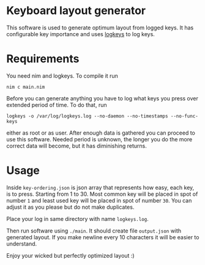 # Keyboard layout generator
This software is used to generate optimum layout from logged keys. It has configurable key importance and uses [logkeys](https://github.com/kernc/logkeys) to log keys.

# Requirements
You need nim and logkeys. To compile it run

```nim c main.nim```

Before you can generate anything you have to log what keys you press over extended period of time. To do that, run 

```logkeys -o /var/log/logkeys.log --no-daemon --no-timestamps --no-func-keys```

either as root or as user. After enough data is gathered you can proceed to use this software. Needed period is unknown, the longer you do the more correct data will become, but it has diminishing returns.

# Usage
Inside `key-ordering.json` is json array that represents how easy, each key, is to press. Starting from 1 to 30. Most common key will be placed in spot of number `1` and least used key will be placed in spot of number `30`. You can adjust it as you please but do not make duplicates.

Place your log in same directory with name `logkeys.log`. 

Then run software using `./main`. It should create file `output.json` with generated layout. If you make newline every 10 characters it will be easier to understand.

Enjoy your wicked but perfectly optimized layout :)